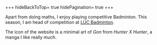 +++
hideBackToTop= true
hidePagination= true
+++

Apart from doing maths, I enjoy playing competitive Badminton. This season, I am head of competition at [LUC Badminton](https://lucbadminton.ch/).

The icon of the website is a minimal art of _Gon_ from _Hunter X Hunter_, a manga I like really much.
